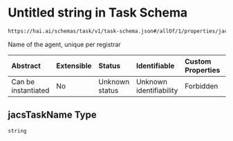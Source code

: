 # Untitled string in Task Schema

```txt
https://hai.ai/schemas/task/v1/task-schema.json#/allOf/1/properties/jacsTaskName
```

Name of the agent, unique per registrar

| Abstract            | Extensible | Status         | Identifiable            | Custom Properties | Additional Properties | Access Restrictions | Defined In                                                                          |
| :------------------ | :--------- | :------------- | :---------------------- | :---------------- | :-------------------- | :------------------ | :---------------------------------------------------------------------------------- |
| Can be instantiated | No         | Unknown status | Unknown identifiability | Forbidden         | Allowed               | none                | [task.schema.json\*](../../schemas/task/v1/task.schema.json "open original schema") |

## jacsTaskName Type

`string`
